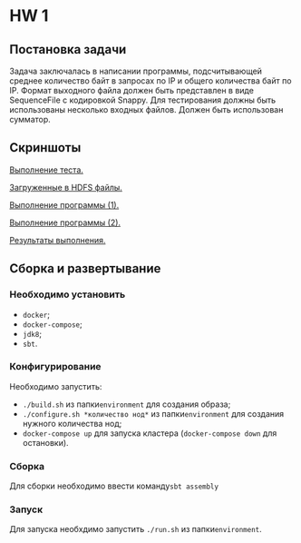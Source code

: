 # HW 1

## Постановка задачи

Задача заключалась в написании программы, подсчитывающей среднее количество байт в запросах по IP и общего количества байт по IP.
Формат выходного файла должен быть представлен в виде SequenceFile с кодировкой Snappy.
Для тестирования должны быть использованы несколько входных файлов.
Должен быть использован сумматор.

## Скриншоты

[Выполнение теста.](screenshots/test_exec.png)

[Загруженные в HDFS файлы.](screenshots/hdfs.png)

[Выполнение программы (1).](screenshots/job_exec_1.png)

[Выполнение программы (2).](screenshots/job_exec_2.png)

[Результаты выполнения.](screenshots/results.png)

## Сборка и развертывание

### Необходимо установить

* `docker`;
* `docker-compose`;
* `jdk8`;
* `sbt`.

### Конфигурирование

Необходимо запустить:
* `./build.sh` из папки`environment` для создания образа;
* `./configure.sh *количество нод*` из папки`environment` для создания нужного количества нод;
* `docker-compose up` для запуска кластера (`docker-compose down` для остановки).

### Сборка

Для сборки необходимо ввести команду`sbt assembly`

### Запуск
Для запуска необхдимо запустить `./run.sh` из папки`environment`.
